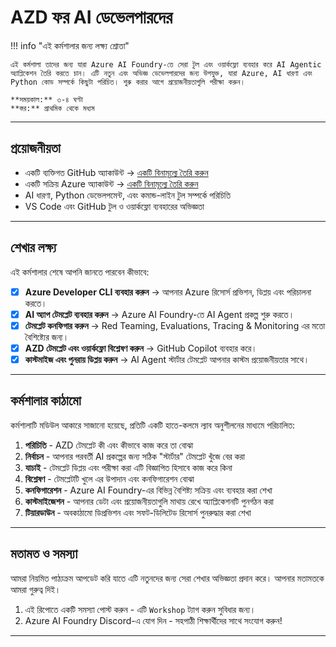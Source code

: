 <!--
CO_OP_TRANSLATOR_METADATA:
{
  "original_hash": "e3a6c07efed58baba33b43c69174aef8",
  "translation_date": "2025-09-24T13:46:18+00:00",
  "source_file": "workshop/docs/instructions/0-Introduction.md",
  "language_code": "bn"
}
-->
# AZD ফর AI ডেভেলপারদের

!!! info "এই কর্মশালার জন্য লক্ষ্য শ্রোতা"
   
    এই কর্মশালা তাদের জন্য যারা Azure AI Foundry-তে সেরা টুল এবং ওয়ার্কফ্লো ব্যবহার করে AI Agentic অ্যাপ্লিকেশন তৈরি করতে চান। এটি নতুন এবং অভিজ্ঞ ডেভেলপারদের জন্য উপযুক্ত, যারা Azure, AI ধারণা এবং Python কোড সম্পর্কে কিছুটা পরিচিত। শুরু করার আগে প্রয়োজনীয়তাগুলি পরীক্ষা করুন।

    **সময়কাল:** ৩-৪ ঘণ্টা  
    **স্তর:** প্রাথমিক থেকে মধ্যম  

---

## প্রয়োজনীয়তা

- একটি ব্যক্তিগত GitHub অ্যাকাউন্ট → [একটি বিনামূল্যে তৈরি করুন](https://github.com/signup)
- একটি সক্রিয় Azure অ্যাকাউন্ট → [একটি বিনামূল্যে তৈরি করুন](https://aka.ms/free)
- AI ধারণা, Python ডেভেলপমেন্ট, এবং কমান্ড-লাইন টুল সম্পর্কে পরিচিতি
- VS Code এবং GitHub টুল ও ওয়ার্কফ্লো ব্যবহারের অভিজ্ঞতা

---

## শেখার লক্ষ্য

এই কর্মশালার শেষে আপনি জানতে পারবেন কীভাবে:

- [X] **Azure Developer CLI ব্যবহার করুন** → আপনার Azure রিসোর্স প্রভিশন, ডিপ্লয় এবং পরিচালনা করতে।
- [X] **AI অ্যাপ টেমপ্লেট ব্যবহার করুন** → Azure AI Foundry-তে AI Agent প্রকল্প শুরু করতে।
- [X] **টেমপ্লেট কনফিগার করুন** → Red Teaming, Evaluations, Tracing & Monitoring এর মতো বৈশিষ্ট্যের জন্য।
- [X] **AZD টেমপ্লেট এবং ওয়ার্কফ্লো বিশ্লেষণ করুন** → GitHub Copilot ব্যবহার করে।
- [X] **কাস্টমাইজ এবং পুনরায় ডিপ্লয় করুন** → AI Agent স্টার্টার টেমপ্লেট আপনার কাস্টম প্রয়োজনীয়তার সাথে।

---

## কর্মশালার কাঠামো

কর্মশালাটি মডিউল আকারে সাজানো হয়েছে, প্রতিটি একটি হাতে-কলমে ল্যাব অনুশীলনের মাধ্যমে পরিচালিত:

1. **পরিচিতি** - AZD টেমপ্লেট কী এবং কীভাবে কাজ করে তা বোঝা
1. **নির্বাচন** - আপনার পরবর্তী AI প্রকল্পের জন্য সঠিক "স্টার্টার" টেমপ্লেট খুঁজে বের করা
1. **যাচাই** - টেমপ্লেট ডিপ্লয় এবং পরীক্ষা করা এটি বিজ্ঞাপিত হিসাবে কাজ করে কিনা
1. **বিশ্লেষণ** - টেমপ্লেটটি খুলে এর উপাদান এবং কনফিগারেশন বোঝা
1. **কনফিগারেশন** - Azure AI Foundry-এর বিভিন্ন বৈশিষ্ট্য সক্রিয় এবং ব্যবহার করা শেখা
1. **কাস্টমাইজেশন** - আপনার ডেটা এবং প্রয়োজনীয়তাগুলি মাথায় রেখে অ্যাপ্লিকেশনটি পুনর্গঠন করা
1. **টিয়ারডাউন** - অবকাঠামো ডিপ্রভিশন এবং সফট-ডিলিটেড রিসোর্স পুনরুদ্ধার করা শেখা

---

## মতামত ও সমস্যা

আমরা নিয়মিত পাঠ্যক্রম আপডেট করি যাতে এটি নতুনদের জন্য সেরা শেখার অভিজ্ঞতা প্রদান করে। আপনার মতামতকে আমরা গুরুত্ব দিই।

1. এই রিপোতে একটি সমস্যা পোস্ট করুন - এটি `Workshop` ট্যাগ করুন সুবিধার জন্য।
1. Azure AI Foundry Discord-এ যোগ দিন - সহপাঠী শিক্ষার্থীদের সাথে সংযোগ করুন!

---

